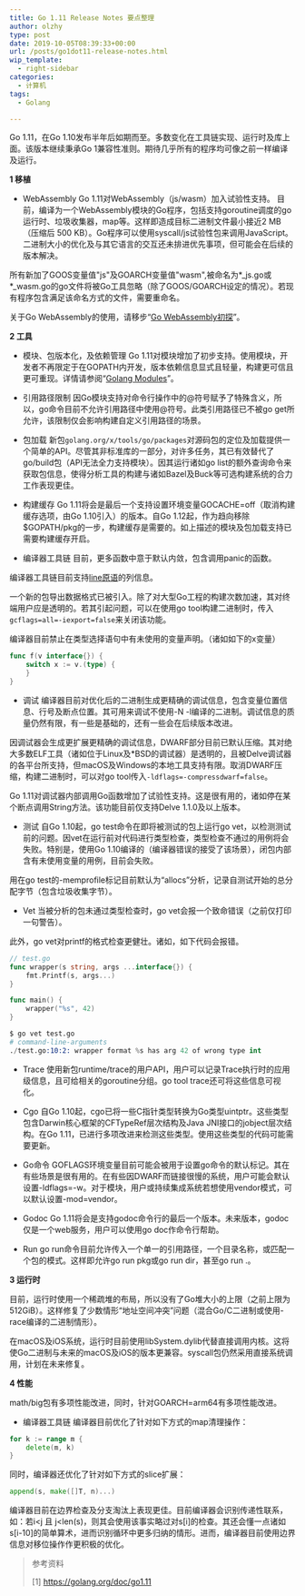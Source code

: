 ```yaml
---
title: Go 1.11 Release Notes 要点整理
author: olzhy
type: post
date: 2019-10-05T08:39:33+00:00
url: /posts/go1dot11-release-notes.html
wip_template:
  - right-sidebar
categories:
  - 计算机
tags:
  - Golang

---
```

Go 1.11，在Go 1.10发布半年后如期而至。多数变化在工具链实现、运行时及库上面。该版本继续秉承Go 1兼容性准则。期待几乎所有的程序均可像之前一样编译及运行。

**1 移植**

  * WebAssembly
Go 1.11对WebAssembly（js/wasm）加入试验性支持。
目前，编译为一个WebAssembly模块的Go程序，包括支持goroutine调度的go运行时、垃圾收集器，map等。这样即造成目标二进制文件最小接近2 MB（压缩后 500 KB）。Go程序可以使用syscall/js试验性包来调用JavaScript。二进制大小的优化及与其它语言的交互还未排进优先事项，但可能会在后续的版本解决。

所有新加了GOOS变量值"js"及GOARCH变量值"wasm",被命名为*_js.go或*_wasm.go的go文件将被Go工具忽略（除了GOOS/GOARCH设定的情况）。若现有程序包含满足该命名方式的文件，需要重命名。

关于Go WebAssembly的使用，请移步“[Go WebAssembly初探](/posts/golang-webassembly.html)”。

**2 工具**

  * 模块、包版本化，及依赖管理
Go 1.11对模块增加了初步支持。使用模块，开发者不再限定于在GOPATH内开发，版本依赖信息显式且轻量，构建更可信且更可重现。详情请参阅“[Golang Modules](/posts/golang-modules.html)”。

  * 引用路径限制
因Go模块支持对命令行操作中的@符号赋予了特殊含义，所以，go命令目前不允许引用路径中使用@符号。此类引用路径已不被go get所允许，该限制仅会影响构建自定义引用路径的场景。

  * 包加载
新包`golang.org/x/tools/go/packages`对源码包的定位及加载提供一个简单的API。尽管其非标准库的一部分，对许多任务，其已有效替代了go/build包（API无法全力支持模块）。因其运行诸如go list的额外查询命令来获取包信息，使得分析工具的构建与诸如Bazel及Buck等可选构建系统的合力工作表现更佳。

  * 构建缓存
Go 1.11将会是最后一个支持设置环境变量GOCACHE=off（取消构建缓存选项，由Go 1.10引入）的版本。自Go 1.12起，作为趋向移除$GOPATH/pkg的一步，构建缓存是需要的。如上描述的模块及包加载支持已需要构建缓存开启。

  * 编译器工具链
目前，更多函数中意于默认内敛，包含调用panic的函数。
  
编译器工具链目前支持[line原语](https://golang.org/cmd/compile/#hdr-Compiler_Directives)的列信息。
  
一个新的包导出数据格式已被引入。除了对大型Go工程的构建次数加速，其对终端用户应是透明的。若其引起问题，可以在使用go tool构建二进制时，传入`gcflags=all=-iexport=false`来关闭该功能。
  
编译器目前禁止在类型选择语句中有未使用的变量声明。（诸如如下的x变量）

```go
func f(v interface{}) {
    switch x := v.(type) {
    }
}
```

  * 调试
编译器目前对优化后的二进制生成更精确的调试信息，包含变量位置信息、行号及断点位置。其可用来调试不使用-N -l编译的二进制。调试信息的质量仍然有限，有一些是基础的，还有一些会在后续版本改进。
  
因调试器会生成更扩展更精确的调试信息，DWARF部分目前已默认压缩。其对绝大多数ELF工具（诸如位于Linux及*BSD的调试器）是透明的，且被Delve调试器的各平台所支持，但macOS及Windows的本地工具支持有限。取消DWARF压缩，构建二进制时，可以对go tool传入`-ldflags=-compressdwarf=false`。
  
Go 1.11对调试器内部调用Go函数增加了试验性支持。这是很有用的，诸如停在某个断点调用String方法。该功能目前仅支持Delve 1.1.0及以上版本。

  * 测试
自Go 1.10起，go test命令在即将被测试的包上运行go vet，以检测测试前的问题。因vet在运行前对代码进行类型检查，类型检查不通过的用例将会失败。特别是，使用Go 1.10编译的（编译器错误的接受了该场景），闭包内部含有未使用变量的用例，目前会失败。
  
用在go test的-memprofile标记目前默认为“allocs”分析，记录自测试开始的总分配字节（包含垃圾收集字节）。

  * Vet
当被分析的包未通过类型检查时，go vet会报一个致命错误（之前仅打印一句警告）。
  
此外，go vet对printf的格式检查更健壮。诸如，如下代码会报错。

```go
// test.go
func wrapper(s string, args ...interface{}) {
    fmt.Printf(s, args...)
}

func main() {
    wrapper("%s", 42)
}
```

```s
$ go vet test.go
# command-line-arguments
./test.go:10:2: wrapper format %s has arg 42 of wrong type int
```

  * Trace
使用新包runtime/trace的用户API，用户可以记录Trace执行时的应用级信息，且可给相关的goroutine分组。go tool trace还可将这些信息可视化。

  * Cgo
自Go 1.10起，cgo已将一些C指针类型转换为Go类型uintptr。这些类型包含Darwin核心框架的CFTypeRef层次结构及Java JNI接口的jobject层次结构。在Go 1.11，已进行多项改进来检测这些类型。使用这些类型的代码可能需要更新。

  * Go命令
GOFLAGS环境变量目前可能会被用于设置go命令的默认标记。其在有些场景是很有用的。在有些因DWARF而链接很慢的系统，用户可能会默认设置-ldflags=-w。对于模块，用户或持续集成系统若想使用vendor模式，可以默认设置-mod=vendor。

  * Godoc
Go 1.11将会是支持godoc命令行的最后一个版本。未来版本，godoc仅是一个web服务，用户可以使用go doc作命令行帮助。

  * Run
go run命令目前允许传入一个单一的引用路径，一个目录名称，或匹配一个包的模式。这样即允许go run pkg或go run dir，甚至go run .。

**3 运行时**
  
目前，运行时使用一个稀疏堆的布局，所以没有了Go堆大小的上限（之前上限为512GiB）。这样修复了少数情形“地址空间冲突”问题（混合Go/C二进制或使用-race编译的二进制情形）。
  
在macOS及iOS系统，运行时目前使用libSystem.dylib代替直接调用内核。这将使Go二进制与未来的macOS及iOS的版本更兼容。syscall包仍然采用直接系统调用，计划在未来修复。

**4 性能**
  
math/big包有多项性能改进，同时，针对GOARCH=arm64有多项性能改进。

  * 编译器工具链
编译器目前优化了针对如下方式的map清理操作：

```go
for k := range m {
    delete(m, k)
}
```

同时，编译器还优化了针对如下方式的slice扩展：

```go
append(s, make([]T, n)...)
```

编译器目前在边界检查及分支淘汰上表现更佳。目前编译器会识别传递性联系，如：若i<j 且 j<len(s)，则其会使用该事实略过对s[i]的检查。其还会懂一点诸如s[i-10]的简单算术，进而识别循环中更多归纳的情形。进而，编译器目前使用边界信息对移位操作作更积极的优化。

> 参考资料
>
> [1]&nbsp;<a href="https://golang.org/doc/go1.11" target="blank">https://golang.org/doc/go1.11</a>